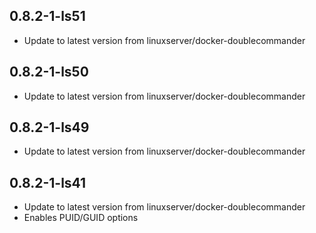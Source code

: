 
## 0.8.2-1-ls51
- Update to latest version from linuxserver/docker-doublecommander

## 0.8.2-1-ls50
- Update to latest version from linuxserver/docker-doublecommander

## 0.8.2-1-ls49
- Update to latest version from linuxserver/docker-doublecommander

## 0.8.2-1-ls41
- Update to latest version from linuxserver/docker-doublecommander
- Enables PUID/GUID options
